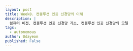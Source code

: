 ```yaml
---
layout: post
title: Week8. 컨볼루션 인공 신경망의 이해
description: |
  컴퓨터 비전, 컨볼루션 인공 신경망 기초, 컨볼루션 인공 신경망의 모델
tags:
  - autonomous
author: Udayeon
published: False
---
```

